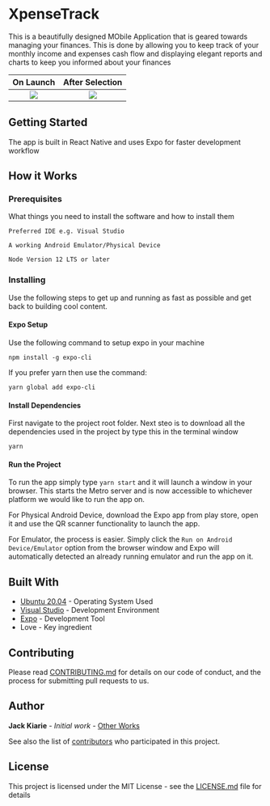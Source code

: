 # XpenseTrack

This is a beautifully designed MObile Application that is geared towards managing your finances. This is done by allowing you to keep track of your monthly income and expenses cash flow and displaying elegant reports and charts to keep you informed about your finances


On Launch             |  After Selection
:-------------------------:|:-------------------------:
![](https://user-images.githubusercontent.com/8895134/102982688-ff06c780-451b-11eb-9fce-e4325c1e401a.jpg)  |  ![](https://user-images.githubusercontent.com/8895134/102982697-0201b800-451c-11eb-9bac-c74fae0dc966.jpg)

## Getting Started

The app is built in React Native and uses Expo for faster development workflow

## How it Works



### Prerequisites

What things you need to install the software and how to install them

```
Preferred IDE e.g. Visual Studio

A working Android Emulator/Physical Device

Node Version 12 LTS or later

```

### Installing

Use the following steps to get up and running as fast as possible and get back to building cool content.

#### Expo Setup

Use the following command to setup expo in your machine

```
npm install -g expo-cli
```

If you prefer yarn then use the command:
```
yarn global add expo-cli
```
#### Install Dependencies

First navigate to the project root folder. Next steo is to download all the dependencies used in the project by type this in the terminal window

```
yarn

```

#### Run the Project

To run the app simply type ```yarn start``` and it will launch a window in your browser. This starts the Metro server and is now accessible to whichever platform we would like to run the app on.

For Physical Android Device, download the Expo app from play store, open it and use the QR scanner functionality to launch the app.

For Emulator, the process is easier. Simply click the ```Run on Android Device/Emulator``` option from the browser window and Expo will automatically detected an already running emulator and run the app on it.

## Built With

* [Ubuntu 20.04](https://releases.ubuntu.com/20.04/) - Operating System Used
* [Visual Studio](https://visualstudio.microsoft.com/downloads/) - Development Environment
* [Expo](https://expo.io/) - Development Tool
* Love - Key ingredient

## Contributing

Please read [CONTRIBUTING.md](https://gist.github.com/PurpleBooth/b24679402957c63ec426) for details on our code of conduct, and the process for submitting pull requests to us.

## Author

 **Jack Kiarie** - *Initial work* - [Other Works](https://incobeta.com)

See also the list of [contributors](https://github.com/your/project/contributors) who participated in this project.

## License

This project is licensed under the MIT License - see the [LICENSE.md](LICENSE.md) file for details

